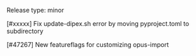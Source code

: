 Release type: minor

[#xxxxx] Fix update-dipex.sh error by moving pyproject.toml to subdirectory

[#47267] New featureflags for customizing opus-import
